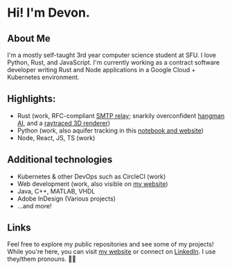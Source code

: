 # Hi! I'm Devon.

## About Me
I'm a mostly self-taught 3rd year computer science student at SFU. I love Python, Rust, and JavaScript. I'm currently working as a contract software developer writing Rust and Node applications in a Google Cloud + Kubernetes environment.

## Highlights:
- Rust (work, RFC-compliant [SMTP relay](https://github.com/mademast/sail); snarkily overconfident [hangman AI](https://github.com/novedevo/lose_at_hangman_rs), and a [raytraced 3D renderer](https://github.com/novedevo/raytracer))
- Python (work, also aquifer tracking in this [notebook and website](https://github.com/novedevo/watertable))
- Node, React, JS, TS (work)

## Additional technologies
- Kubernetes & other DevOps such as CircleCI (work)
- Web development (work, also visible on [my website](https://nove.dev))
- Java, C++, MATLAB, VHDL
- Adobe InDesign (Various projects)
- ...and more!

## Links
Feel free to explore my public repositories and see some of my projects!
While you're here, you can visit [my website](https://nove.dev)
or connect on [LinkedIn](https://linkedin.com/in/devon-burnham-7602751a5/). I use they/them pronouns. 🏳️‍🌈
